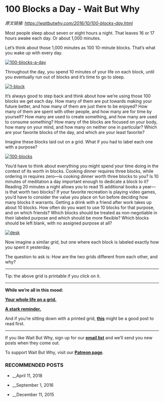 # 100 Blocks a Day - Wait But Why

_原文链接: <https://waitbutwhy.com/2016/10/100-blocks-day.html>_

Most people sleep about seven or eight hours a night. That leaves 16 or 17 hours awake each day. Or about 1,000 minutes.

Let’s think about those 1,000 minutes as 100 10-minute blocks. That’s what you wake up with every day.

[![100-blocks-a-day](https://waitbutwhy.com/wp-content/uploads/2016/10/100-blocks-a-day.png)](https://waitbutwhy.com/wp-content/uploads/2016/10/100-blocks-a-day.png)

Throughout the day, you spend 10 minutes of your life on each block, until you eventually run out of blocks and it’s time to go to sleep.

[![1-block](https://waitbutwhy.com/wp-content/uploads/2016/10/1-block.jpg)](https://waitbutwhy.com/wp-content/uploads/2016/10/1-block.jpg)

It’s always good to step back and think about how we’re using those 100 blocks we get each day. How many of them are put towards making your future better, and how many of them are just there to be enjoyed? How many of them are spent with other people, and how many are for time by yourself? How many are used to create something, and how many are used to consume something? How many of the blocks are focused on your body, how many on your mind, and how many on neither one in particular? Which are your favorite blocks of the day, and which are your least favorite?

Imagine these blocks laid out on a grid. What if you had to label each one with a purpose?

[![100-blocks](https://waitbutwhy.com/wp-content/uploads/2016/10/100-blocks.png)](https://waitbutwhy.com/wp-content/uploads/2016/10/100-blocks-pdf.pdf)

You’d have to think about everything you might spend your time doing in the context of its worth in blocks. Cooking dinner requires three blocks, while ordering in requires zero—is cooking dinner worth three blocks to you? Is 10 minutes of meditation a day important enough to dedicate a block to it? Reading 20 minutes a night allows you to read 15 additional books a year—is that worth two blocks? If your favorite recreation is playing video games, you’d have to consider the value you place on fun before deciding how many blocks it warrants. Getting a drink with a friend after work takes up about 10 blocks. How often do you want to use 10 blocks for that purpose, and on which friends? Which blocks should be treated as non-negotiable in their labeled purpose and which should be more flexible? Which blocks should be left blank, with no assigned purpose at all?

[![desk](https://waitbutwhy.com/wp-content/uploads/2016/10/Desk.png)](https://waitbutwhy.com/wp-content/uploads/2016/10/Desk.png)

Now imagine a similar grid, but one where each block is labeled exactly how you spent it yesterday.

The question to ask is: How are the two grids different from each other, and why?

___________

Tip: the above grid is printable if you click on it.

___________

**While we’re all in this mood:**

**[Your whole life on a grid.](https://waitbutwhy.com/2014/05/life-weeks.html)**

**[A stark reminder.](https://waitbutwhy.com/2015/12/the-tail-end.html)**

And if you’re sitting down with a printed grid, **[this](https://waitbutwhy.com/2014/10/religion-for-the-nonreligious.html)** might be a good post to read first.

_______

If you like Wait But Why, sign up for our **[email list](https://newsletter.waitbutwhy.com/join)** and we’ll send you new posts when they come out.

To support Wait But Why, visit our **[Patreon page](https://patreon.com/waitbutwhy)**.

### RECOMMENDED POSTS

  * __April 11, 2018

  * __September 1, 2016

  * __December 11, 2015



